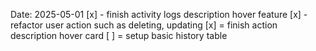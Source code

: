 Date: 2025-05-01 
[x] - finish activity logs description hover feature
 [x] - refactor user action such as deleting, updating 
 [x] = finish action description hover card
 [ ] = setup basic history table  
